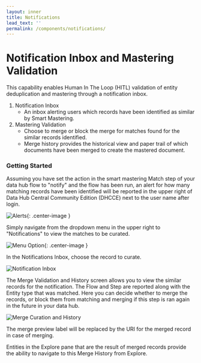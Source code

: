 ```yaml
---
layout: inner
title: Notifications
lead_text: ''
permalink: /components/notifications/
---
```


# Notification Inbox and Mastering Validation

This capability enables Human In The Loop (HITL) validation of entity deduplication and mastering through a notification inbox. 

1. Notification Inbox 
	* An inbox alerting users which records have been identified as similar by Smart Mastering.
2. Mastering Validation
	* Choose to merge or block the merge for matches found for the similar records identified.  
	* Merge history provides the historical view and paper trail of which documents have been merged to create the mastered document.

### Getting Started

Assuming you have set the action in the smart mastering Match step of your data hub flow to "notify" and the flow has been run,  an alert for how many matching records have been identified will be reported in the upper right of Data Hub Central Community Edition (DHCCE) next to the user name after login.

![Alerts](/envision/images/notifications-alert.png){: .center-image }


Simply navigate from the dropdown menu in the upper right to "Notifications" to view the matches to be curated.

![Menu Option](/envision/images/notifications-menu.png){: .center-image }

In the Notifications Inbox, choose the record to curate.

![Notification Inbox](/envision/images/notifications-pane.png)

The Merge Validation and History screen allows you to view the similar records for the notification.  The Flow and Step are reported along with the Entity type that was matched.   Here you can decide whether to merge the records, or block them from matching and merging if this step is ran again in the future in your data hub.

![Merge Curation and History](/envision/images/merge-curation.png)

The merge preview label will be replaced by the URI for the merged record in case of merging.

Entities in the Explore pane that are the result of merged records provide the ability to navigate to this Merge History from  Explore.


